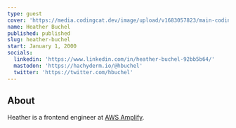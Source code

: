 ```yaml
---
type: guest
cover: 'https://media.codingcat.dev/image/upload/v1683057823/main-codingcatdev-photo/podcast-guest/hbuchel'
name: Heather Buchel
published: published
slug: heather-buchel
start: January 1, 2000
socials:
  linkedin: 'https://www.linkedin.com/in/heather-buchel-92bb5b64/'
  mastodon: 'https://hachyderm.io/@hbuchel'
  twitter: 'https://twitter.com/hbuchel'
---
```


## About

Heather is a frontend engineer at [AWS Amplify](https://aws.amazon.com/amplify/).

